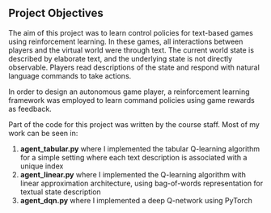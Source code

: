 ## Project Objectives

The aim of this project was to learn control policies for text-based games using reinforcement learning. In these games, all interactions between players and the virtual world were through text. The current world state is described by elaborate text, and the underlying state is not directly observable. Players read descriptions of the state and respond with natural language commands to take actions. 

In order to design an autonomous game player, a reinforcement learning framework was employed to learn command policies using game rewards as feedback.

Part of the code for this project was written by the course staff. Most of my work can be seen in:

1. **agent_tabular.py** where I implemented the tabular Q-learning algorithm for a simple setting where each text description is associated with a unique index
2. **agent_linear.py** where I implemented the Q-learning algorithm with linear approximation architecture, using bag-of-words representation for textual state description
3. **agent_dqn.py** where I implemented a deep Q-network using PyTorch
